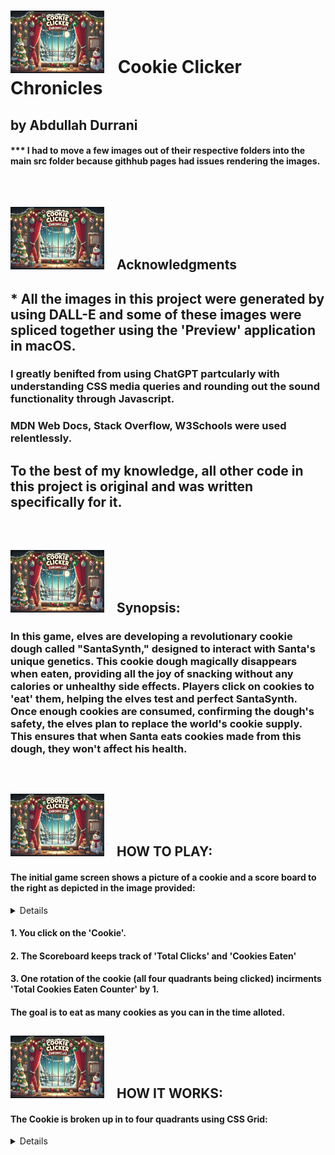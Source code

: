 # <img src= './src/readme-img/readme-img.png' width='150px' height='100px' style='margin-right: 15px'/> Cookie Clicker Chronicles
##  by Abdullah Durrani

#### *** I had to move a few images out of their respective folders into the main src folder because githhub pages had issues rendering the images.

<br />

## <img src= './src/readme-img/readme-img.png' width='150px' height='100px' style='margin-right: 15px'/> Acknowledgments

## * All the images in this project were generated by using DALL-E and some of these images were spliced together using the 'Preview' application in macOS.

### I greatly benifted from using ChatGPT partcularly with understanding CSS media queries and rounding out the sound functionality through Javascript.

### MDN Web Docs, Stack Overflow, W3Schools were used relentlessly.

## To the best of my knowledge, all other code in this project is original and was written specifically for it.

<br />

## <img src= './src/readme-img/readme-img.png' width='150px' height='100px' style='margin-right: 15px'/> Synopsis: 

### In this game, elves are developing a revolutionary cookie dough called "SantaSynth," designed to interact with Santa's unique genetics. This cookie dough magically disappears when eaten, providing all the joy of snacking without any calories or unhealthy side effects. Players click on cookies to 'eat' them, helping the elves test and perfect SantaSynth. Once enough cookies are consumed, confirming the dough's safety, the elves plan to replace the world's cookie supply. This ensures that when Santa eats cookies made from this dough, they won't affect his health.

<br />

## <img src= './src/readme-img/readme-img.png' width='150px' height='100px' style='margin-right: 15px'/> HOW TO PLAY:

#### The initial game screen shows a picture of a cookie and a score board to the right as depicted in the image provided:

<details>
<img src= './src/readme-img/initial-display.png' width='800px' height='550px' style='margin-right: 15px'/>
</details>

#### 1. You click on the 'Cookie'.
#### 2. The Scoreboard keeps track of 'Total Clicks' and 'Cookies Eaten'
#### 3. One rotation of the cookie (all four quadrants being clicked) incirments 'Total Cookies Eaten Counter' by 1.
#### The goal is to eat as many cookies as you can in the time alloted.


## <img src= './src/readme-img/readme-img.png' width='150px' height='100px' style='margin-right: 15px'/> HOW IT WORKS:

#### The Cookie is broken up in to four quadrants using CSS Grid:

<details>

<img src= './src/readme-img/cookie-quadrant-display.png' width='450px' height='350px' style='margin-right: 15px'/>

    .grid-container{
    display: inline-grid;
    width: 20%;
    height: 300px;
    grid-template-columns: repeat(2, 1fr);
    margin-top: 268px;
    margin-left: 800px;
    background-image: url('/src/cookie-image/cookie-img.png');
    }

    .grid-items {
    margin: 0;
    border: 1px solid black;
    font: 1em; 
    }

    #quadrant-1 {
    padding-left:5px;
    font-size: 1.5em;
    background-size: cover;
    }

    #quadrant-2 {
    display: flex;
    justify-content: flex-end;
    padding-right: 10px;
    font-size: 1.5em;

    }

    #quadrant-3 {
    padding-left:5px;
    font-size: 1.5em;
    }

    #quadrant-4  {
    display: flex;
    justify-content: flex-end;
    padding-right: 10px;
    font-size: 1.5em;
    }

#### * The 'flex' display in quadrant 2 and 4 is there primarily to make the numbers visible during this display.
</details>






